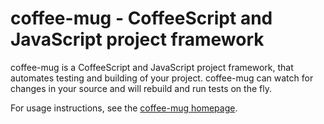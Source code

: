 coffee-mug - CoffeeScript and JavaScript project framework
==========================================================

coffee-mug is a CoffeeScript and JavaScript project framework, that automates
testing and building of your project.  coffee-mug can watch for changes in your
source and will rebuild and run tests on the fly.

For usage instructions, see the [coffee-mug homepage](http://coffee-mug.org).
